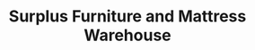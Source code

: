---
title: "Surplus Furniture and Mattress Warehouse"
url: /moncton/surplus-furniture-and-mattress-warehouse/
shop: furniture
---